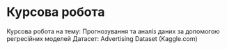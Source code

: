 # Курсова робота
Курсова робота на тему: Прогнозування та аналіз даних за допомогою регресійних моделей
Датасет: Advertising Dataset (Kaggle.com)
